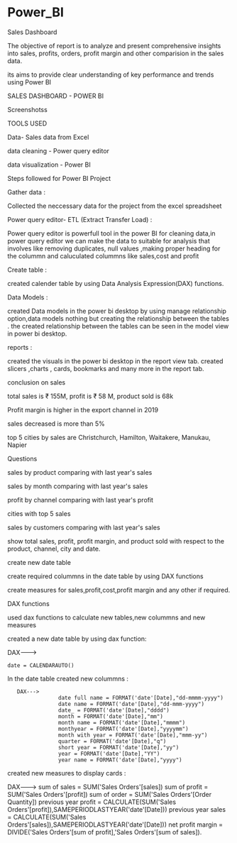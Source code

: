 # Power_BI



Sales Dashboard

The objective of report is to analyze and present comprehensive insights into sales, profits, orders, profit margin and other comparision in the sales data.

its aims to provide clear understanding of key performance and trends using Power BI

SALES DASHBOARD - POWER BI

Screenshotss

TOOLS USED

Data- Sales data from Excel

data cleaning - Power query editor

data visualization - Power BI

Steps followed for Power BI Project

Gather data :

Collected the neccessary data for the project from the excel spreadsheet

Power query editor- ETL (Extract Transfer Load) :

Power query editor is powerfull tool in the power BI for cleaning data,in power query editor we can make the data to suitable for analysis that involves like removing duplicates, null values ,making proper heading for the colummn and caluculated colummns like sales,cost and profit

Create table :

created calender table by using Data Analysis Expression(DAX) functions.

Data Models :

created Data models in the power bi desktop by using manage relationship option,data models nothing but creating the relationship between the tables . the created relationship between the tables can be seen in the model view in power bi desktop.

reports :

created the visuals in the power bi desktop in the report view tab. created slicers ,charts , cards, bookmarks and many more in the report tab.

conclusion on sales

total sales is ₹ 155M, profit is ₹ 58 M, product sold is 68k

Profit margin is higher in the export channel in 2019

sales decreased is more than 5%

top 5 cities by sales are Christchurch, Hamilton, Waitakere, Manukau, Napier

Questions

sales by product comparing with last year's sales

sales by month comparing with last year's sales

profit by channel comparing with last year's profit

cities with top 5 sales

sales by customers comparing with last year's sales

show total sales, profit, profit margin, and product sold with respect to the product, channel, city and date.

create new date table

create required colummns in the date table by using DAX functions

create measures for sales,profit,cost,profit margin and any other if required.

DAX functions

used dax functions to calculate new tables,new colummns and new measures

created a new date table by using dax function:

DAX--->

    date = CALENDARAUTO()
In the date table
created new colummns :

       DAX--->
                    date full name = FORMAT('date'[Date],"dd-mmmm-yyyy")
                    date name = FORMAT('date'[Date],"dd-mmm-yyyy")
                    date_ = FORMAT('date'[Date],"dddd")
                    month = FORMAT('date'[Date],"mm")
                    month name = FORMAT('date'[Date],"mmmm")
                    monthyear = FORMAT('date'[Date],"yyyymm")
                    month with year = FORMAT('date'[Date],"mmm-yy")
                    quarter = FORMAT('date'[Date],"q")
                    short year = FORMAT('date'[Date],"yy")
                    year = FORMAT('date'[Date],"YY")
                    year name = FORMAT('date'[Date],"yyyy")
created new measures to display cards :



DAX--->
         sum of sales = SUM('Sales Orders'[sales])
         sum of profit = SUM('Sales Orders'[profit])
         sum of order = SUM('Sales Orders'[Order Quantity])
         previous year profit = CALCULATE(SUM('Sales Orders'[profit]),SAMEPERIODLASTYEAR('date'[Date]))
         previous year sales = CALCULATE(SUM('Sales Orders'[sales]),SAMEPERIODLASTYEAR('date'[Date]))
         net profit margin = DIVIDE('Sales Orders'[sum of profit],'Sales Orders'[sum of sales]).
